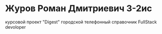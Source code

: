 # Журов Роман Дмитриевич 3-2ис 
курсовой проект "Digest" городской телефонный справочник
FullStack devoloper
